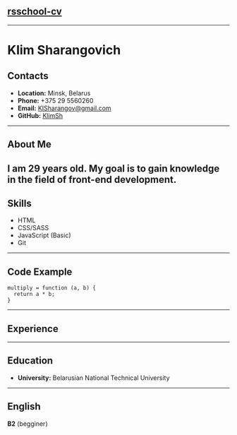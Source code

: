 ## [rsschool-cv](https://KlimSh.github.io/rsschool-cv/)
---
# Klim Sharangovich
## Contacts
* __Location:__ Minsk, Belarus
* __Phone:__ +375 29 5560260
* __Email:__ KISharangov@gmail.com
* __GitHub:__ [KlimSh](https://github.com/KlimSh)
---
## __About Me__
I am 29 years old. My goal is to gain knowledge in the field of front-end development.
---
## __Skills__
- HTML
- CSS/SASS
- JavaScript (Basic)
- Git
---
## __Code Example__
```
multiply = function (a, b) {
  return a * b;
}

```
---
## __Experience__
---
## __Education__ 
- __University:__ Belarusian National Technical University
---
## __English__
__B2__ (begginer)
